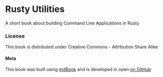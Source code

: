 # Rusty Utilities

A short book about building Command Line Applications in Rusty

### License

This book is distributed under Creative Commons - Attribution Share Alike

#### Meta

This book was built using [mdBook](https://github.com/azerupi/mdBook) and is developed in open [on GitHub](https://github.com/kbknapp/rusty-utilities)
